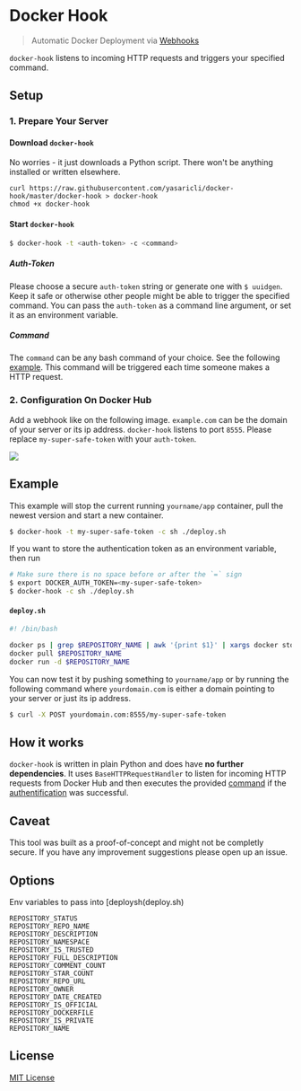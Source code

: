 # Docker Hook

> Automatic Docker Deployment via [Webhooks](https://docs.docker.com/docker-hub/repos/#webhooks)

`docker-hook` listens to incoming HTTP requests and triggers your specified command.

## Setup

### 1. Prepare Your Server

#### Download `docker-hook`

No worries - it just downloads a Python script. There won't be anything installed or written elsewhere.

    curl https://raw.githubusercontent.com/yasaricli/docker-hook/master/docker-hook > docker-hook
    chmod +x docker-hook

#### Start `docker-hook`

```sh
$ docker-hook -t <auth-token> -c <command>
```

##### Auth-Token

Please choose a secure `auth-token` string or generate one with `$ uuidgen`. Keep it safe or otherwise other people might be able to trigger the specified command. You can pass the `auth-token` as a command line argument, or set it as an environment variable.

##### Command

The `command` can be any bash command of your choice. See the following [example](#example). This command will be triggered each time someone makes a HTTP request.

### 2. Configuration On Docker Hub

Add a webhook like on the following image. `example.com` can be the domain of your server or its ip address. `docker-hook` listens to port `8555`. Please replace `my-super-safe-token` with your `auth-token`.

![](http://i.imgur.com/B6QyfmC.png)

## Example

This example will stop the current running `yourname/app` container, pull the newest version and start a new container.

```sh
$ docker-hook -t my-super-safe-token -c sh ./deploy.sh
```

If you want to store the authentication token as an environment variable, then run
```sh
# Make sure there is no space before or after the `=` sign
$ export DOCKER_AUTH_TOKEN=<my-super-safe-token>
$ docker-hook -c sh ./deploy.sh
```
#### `deploy.sh`

```sh
#! /bin/bash

docker ps | grep $REPOSITORY_NAME | awk '{print $1}' | xargs docker stop
docker pull $REPOSITORY_NAME
docker run -d $REPOSITORY_NAME
```

You can now test it by pushing something to `yourname/app` or by running the following command where `yourdomain.com` is either a domain pointing to your server or just its ip address.

```sh
$ curl -X POST yourdomain.com:8555/my-super-safe-token
```

## How it works

`docker-hook` is written in plain Python and does have **no further dependencies**. It uses `BaseHTTPRequestHandler` to listen for incoming HTTP requests from Docker Hub and then executes the provided [command](#command) if the [authentification](#auth-token) was successful.

## Caveat

This tool was built as a proof-of-concept and might not be completly secure. If you have any improvement suggestions please open up an issue.

## Options

Env variables to pass into [deploysh(deploy.sh)

```
REPOSITORY_STATUS
REPOSITORY_REPO_NAME
REPOSITORY_DESCRIPTION
REPOSITORY_NAMESPACE
REPOSITORY_IS_TRUSTED
REPOSITORY_FULL_DESCRIPTION
REPOSITORY_COMMENT_COUNT
REPOSITORY_STAR_COUNT
REPOSITORY_REPO_URL
REPOSITORY_OWNER
REPOSITORY_DATE_CREATED
REPOSITORY_IS_OFFICIAL
REPOSITORY_DOCKERFILE
REPOSITORY_IS_PRIVATE
REPOSITORY_NAME
```

## License

[MIT License](http://opensource.org/licenses/MIT)
